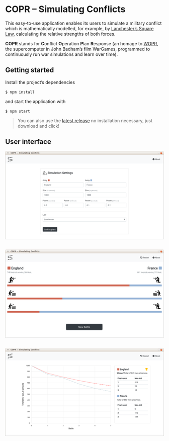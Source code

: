 # COPR – Simulating Conflicts

This easy-to-use application enables its users to simulate a military conflict which is mathematically modelled, for example, by [Lanchester’s Square Law](https://en.wikipedia.org/wiki/Lanchester%27s_laws), calculating the relative strengths of both forces.

**COPR** stands for **C**onflict **O**peration **P**lan **R**esponse (an homage to [WOPR](https://www.youtube.com/watch?v=iRsycWRQrc8), the supercomputer in John Badham’s film WarGames, programmed to continuously run war simulations and learn over time).


## Getting started

Install the project’s dependencies

```
$ npm install
```

and start the application with

```
$ npm start
```

> You can also use the [latest release](https://github.com/cosimwue/copr/releases) no installation necessary, just download and click!


## User interface

<img src="docs/home-border.png" style="margin-bottom: 30px;">

<img src="docs/game-fire-border.png" style="margin-bottom: 30px;">

<img src="docs/result-1-border.png">
